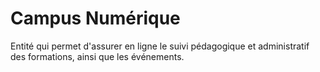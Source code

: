 
# Campus Numérique

Entité qui permet d'assurer en ligne le suivi pédagogique et administratif des formations, ainsi que les événements.
